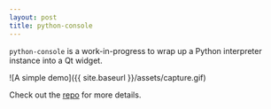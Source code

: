 ```yaml
---
layout: post
title: python-console
---
```


`python-console` is a work-in-progress to wrap up a Python interpreter instance into a Qt widget.

![A simple demo]({{ site.baseurl }}/assets/capture.gif)

Check out the [repo](http://github.com/alextsui05/python-console) for more details.
